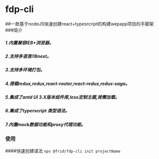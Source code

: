 # fdp-cli
##一款基于nodeJS快速创建react+typesrcript的构建wepapp项目的手脚架
###简介
#####  1.内置兼容IE8+浏览器。
#####  2.支持多语言i18next。
#####  3.支持多环境打包。
#####  4.搭载redux,redux,react-router,react-redux,redux-saga。
#####  5.集成了antd UI 3.X版本组件库,less定制主题,按需加载。
#####  6.集成了typerscript 类型语法。
#####  7.内置mock数据功能和proxy代理功能。
### 使用
####快速创建语法
```npx @frid/fdp-cli init projectName```


